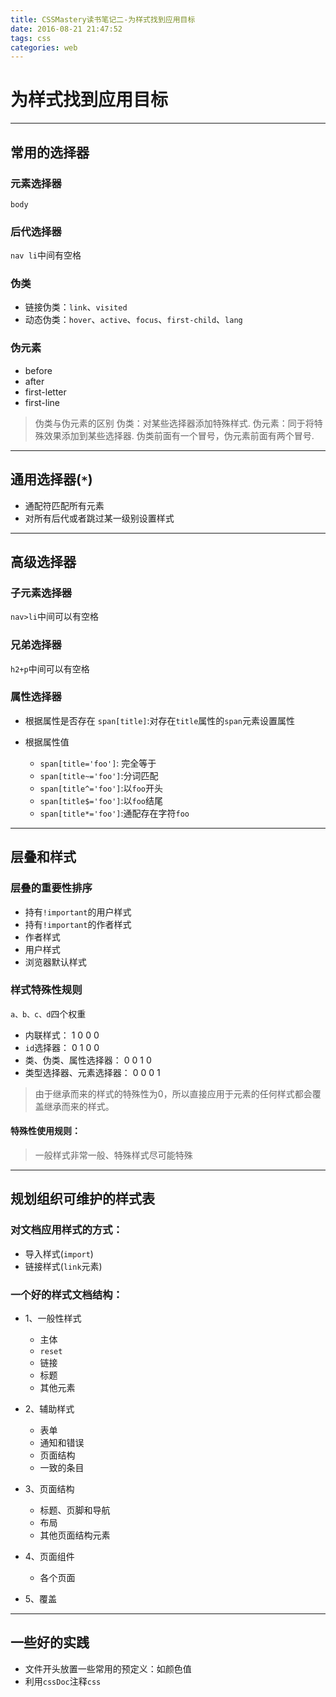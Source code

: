 ```yaml
---
title: CSSMastery读书笔记二-为样式找到应用目标
date: 2016-08-21 21:47:52
tags: css
categories: web
---
```


# 为样式找到应用目标

<!-- more -->

---

## 常用的选择器

### 元素选择器

  `body`

### 后代选择器

  `nav li`中间有空格

### 伪类

- 链接伪类：`link`、`visited`
- 动态伪类：`hover`、`active`、`focus`、`first-child`、`lang`

### 伪元素

- before
- after
- first-letter
- first-line

>伪类与伪元素的区别
伪类：对某些选择器添加特殊样式.
伪元素：同于将特殊效果添加到某些选择器.
伪类前面有一个冒号，伪元素前面有两个冒号.

---

## 通用选择器(`*`)

- 通配符匹配所有元素
- 对所有后代或者跳过某一级别设置样式

---

## 高级选择器

### 子元素选择器

  `nav>li`中间可以有空格

### 兄弟选择器

  `h2+p`中间可以有空格

### 属性选择器

- 根据属性是否存在
  `span[title]`:对存在`title`属性的`span`元素设置属性

- 根据属性值
  - `span[title='foo']`: 完全等于
  - `span[title~='foo']`:分词匹配
  - `span[title^='foo']`:以`foo`开头
  - `span[title$='foo']`:以`foo`结尾
  - `span[title*='foo']`:通配存在字符`foo`

---

## 层叠和样式

### 层叠的重要性排序

- 持有`!important`的用户样式
- 持有`!important`的作者样式
- 作者样式
- 用户样式
- 浏览器默认样式

### 样式特殊性规则

`a、b、c、d`四个权重

- 内联样式：             1 0 0 0
- `id`选择器：           0 1 0 0
- 类、伪类、属性选择器：   0 0 1 0
- 类型选择器、元素选择器：  0 0 0 1

>由于继承而来的样式的特殊性为0，所以直接应用于元素的任何样式都会覆盖继承而来的样式。

#### **特殊性使用规则：**

>一般样式非常一般、特殊样式尽可能特殊

---

## 规划组织可维护的样式表

### 对文档应用样式的方式：

- 导入样式(`import`)
- 链接样式(`link`元素)

### 一个好的样式文档结构：

- 1、一般性样式
  - 主体
  - `reset`
  - 链接
  - 标题
  - 其他元素

- 2、辅助样式
  - 表单
  - 通知和错误
  - 页面结构
  - 一致的条目

- 3、页面结构
  - 标题、页脚和导航
  - 布局
  - 其他页面结构元素

- 4、页面组件
  - 各个页面

- 5、覆盖

---

## 一些好的实践

- 文件开头放置一些常用的预定义：如颜色值
- 利用`cssDoc`注释`css`